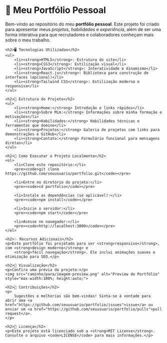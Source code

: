 <!DOCTYPE html>
<html lang="en">
<head>
    <meta charset="UTF-8">
    <meta name="viewport" content="width=device-width, initial-scale=1.0">
    <title>README - Portfólio</title>
</head>
<body>
    <h1>🌟 Meu Portfólio Pessoal</h1>
    <p>
        Bem-vindo ao repositório do meu <strong>portfólio pessoal</strong>. Este projeto foi criado para apresentar meus
        <em>projetos</em>, <em>habilidades</em> e <em>experiência</em>, além de ser uma forma interativa para que
        recrutadores e colaboradores conheçam mais sobre o meu trabalho.
    </p>

    <h2>🖥️ Tecnologias Utilizadas</h2>
    <ul>
        <li><strong>HTML5</strong>: Estrutura do site</li>
        <li><strong>CSS3</strong>: Estilização visual</li>
        <li><strong>JavaScript</strong>: Interatividade e dinamismo</li>
        <li><strong>React.js</strong>: Biblioteca para construção de interfaces (opcional)</li>
        <li><strong>Tailwind CSS</strong>: Estilização moderna e responsiva</li>
    </ul>

    <h2>📂 Estrutura do Projeto</h2>
    <ul>
        <li><strong>Home:</strong> Introdução e links rápidos</li>
        <li><strong>Sobre Mim:</strong> Informações sobre minha formação e motivações</li>
        <li><strong>Habilidades:</strong> Habilidades técnicas e ferramentas que domino</li>
        <li><strong>Projetos:</strong> Galeria de projetos com links para demonstrações e GitHub</li>
        <li><strong>Contato:</strong> Formulário funcional para mensagens diretas</li>
    </ul>

    <h2>🚀 Como Executar o Projeto Localmente</h2>
    <ol>
        <li>Clone este repositório:</li>
        <pre><code>git clone https://github.com/seuusuario/portfolio.git</code></pre>

        <li>Entre no diretório do projeto:</li>
        <pre><code>cd portfolio</code></pre>

        <li>Instale as dependências (se aplicável):</li>
        <pre><code>npm install</code></pre>

        <li>Inicie o servidor:</li>
        <pre><code>npm start</code></pre>

        <li>Acesse no navegador:</li>
        <pre><code>http://localhost:3000</code></pre>
    </ol>

    <h2>✨ Recursos Adicionais</h2>
    <p>Este portfólio foi projetado para ser <strong>responsivo</strong>, com <strong>design moderno</strong> e 
        <strong>fácil navegação</strong>. Ele inclui animações suaves e otimização para SEO.</p>

    <h2>📸 Visualização</h2>
    <p>Confira uma prévia do projeto:</p>
    <img src="caminho/para/imagem-preview.png" alt="Preview do Portfólio" style="max-width:100%; height:auto;">

    <h2>🤝 Contribuições</h2>
    <p>
        Sugestões e melhorias são bem-vindas! Sinta-se à vontade para abrir uma <a href="https://github.com/seuusuario/portfolio/issues">issue</a> ou enviar um <a href="https://github.com/seuusuario/portfolio/pulls">pull request</a>.
    </p>

    <h2>📜 Licença</h2>
    <p>Este projeto está licenciado sob a <strong>MIT License</strong>. Consulte o arquivo <code>LICENSE</code> para mais informações.</p>
</body>
</html>

